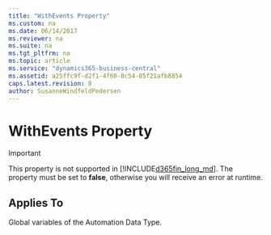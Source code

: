```yaml
---
title: "WithEvents Property"
ms.custom: na
ms.date: 06/14/2017
ms.reviewer: na
ms.suite: na
ms.tgt_pltfrm: na
ms.topic: article
ms.service: "dynamics365-business-central"
ms.assetid: a25ffc9f-d2f1-4f60-8c54-85f21afb8854
caps.latest.revision: 8
author: SusanneWindfeldPedersen
---
```


 

# WithEvents Property
> [!IMPORTANT]  
>  This property is not supported in [!INCLUDE[d365fin_long_md](../includes/d365fin_long_md.md)]. The property must be set to **false**, otherwise you will receive an error at runtime.  
  
## Applies To  
 Global variables of the Automation Data Type.  
<!--  
## See Also  
 [Automation Data Type](../datatypes/devenv-automation-data-type.md) 
 -->